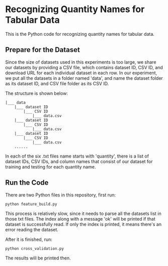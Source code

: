 Recognizing Quantity Names for Tabular Data
==========

This is the Python code for recognizing quantity names for tabular data.

Prepare for the Dataset
------------------------
Since the size of datasets used in this experiments is too large, we share our datasets by providing a CSV file, which contains dataset ID, CSV ID, and download URL for each individual dataset in each row. 
In our experiment, we put all the datasets in a folder named 'data', and name the dataset folder as its dataset ID, and CSV file folder as its CSV ID. 

The structure is shown below:

	|___ data
	    |___ dataset ID
            |___ CSV ID
                |___ data.csv
        |___ dataset ID
    	    |___ CSV ID
        	    |___ data.csv
        |___ dataset ID
    	    |___ CSV ID
        	    |___ data.csv
        ......
                
In each of the six .txt files name starts with 'quantity', there is a list of dataset IDs, CSV IDs, and column names that consist of our dataset for training and testing for each quantity name.

Run the Code
------------------------
There are two Python files in this repository, first run:

	python feature_build.py
This process is relatively slow, since it needs to parse all the datasets list in those txt files.
The index along with a message 'ok' will be printed if that dataset is successfully read. If only the index is printed, it means there's an error reading the dataset.

After it is finished, run:

	python cross_validation.py
The results will be printed then.